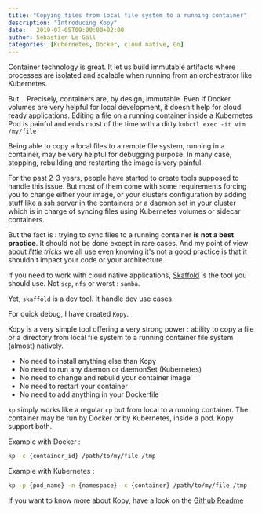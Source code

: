 ```yaml
---
title: "Copying files from local file system to a running container"
description: "Introducing Kopy"
date:   2019-07-05T09:00:00+02:00
author: Sebastien Le Gall
categories: [Kubernetes, Docker, cloud native, Go]
---
```


Container technology is great. It let us build immutable artifacts where processes are isolated and scalable when running from an orchestrator like Kubernetes.

But... Precisely, containers are, by design, immutable. Even if Docker volumes are very helpful for local development, it doesn't help for cloud ready applications. Editing a file on a running container inside a Kubernetes Pod is painful and ends most of the time with a dirty `kubctl exec -it vim /my/file`

Being able to copy a local files to a remote file system, running in a container, may be very helpful for debugging purpose. In many case, stopping, rebuilding and restarting the image is very painful.

For the past 2-3 years, people have started to create tools supposed to handle this issue. But most of them come with some requirements forcing you to change either your image, or your clusters configuration by adding stuff like a ssh server in the containers or a daemon set in your cluster which is in charge of syncing files using Kubernetes volumes or sidecar containers.

But the fact is : trying to sync files to a running container **is not a best practice**. It should not be done except in rare cases. And my point of view about *little tricks* we all use even knowing it's not a good practice is that it shouldn't impact your code or your architecture.

If you need to work with cloud native applications, [Skaffold](https://github.com/GoogleContainerTools/skaffold) is the tool you should use. Not `scp`, `nfs` or worst : `samba`.

Yet, `skaffold` is a dev tool. It handle dev use cases.

For quick debug, I have created `Kopy`.

Kopy is a very simple tool offering a very strong power : ability to copy a file or a directory from local file system to a running container file system (almost) natively.

* No need to install anything else than Kopy
* No need to run any daemon or daemonSet (Kubernetes)
* No need to change and rebuild your container image
* No need to restart your container
* No need to add anything in your Dockerfile

`kp` simply works like a regular `cp` but from local to a running container. The container may be run by Docker or by Kubernetes, inside a pod. Kopy support both.

Example with Docker :

```sh
kp -c {container_id} /path/to/my/file /tmp
```

Example with Kubernetes :

```sh
kp -p {pod_name} -n {namespace} -c {container} /path/to/my/file /tmp
```

If you want to know more about Kopy, have a look on the [Github Readme](https://github.com/seblegall/kp)
